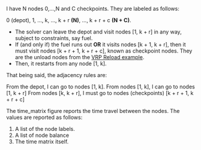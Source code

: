 
I have N nodes 0,...,N and C checkpoints. They are labeled as follows:

0 (depot), 1, ..., k, ..., k + r **(N)**, ..., k + r + c **(N + C)**.

- The solver can leave the depot and visit nodes [1, k + r] in any way, subject to constraints, say fuel. 
- If (and only if) the fuel runs out **OR** it visits nodes [k + 1, k + r], then it must visit nodes [k + r + 1, k + r + c], known as checkpoint nodes. They are the unload nodes from the [VRP Reload example](https://github.com/google/or-tools/blob/master/ortools/constraint_solver/samples/cvrp_reload.py).
- Then, it restarts from any node [1, k].

That being said, the adjacency rules are:

From the depot, I can go to nodes [1, k].
From nodes [1, k], I can go to nodes [1, k + r]
From nodes [k, k + r], I must go to nodes (checkpoints) [k + r + 1, k + r + c]

The time_matrix figure reports the time travel between the nodes. The values are reported as follows:

1. A list of the node labels.
2. A list of node balance
3. The time matrix itself.

